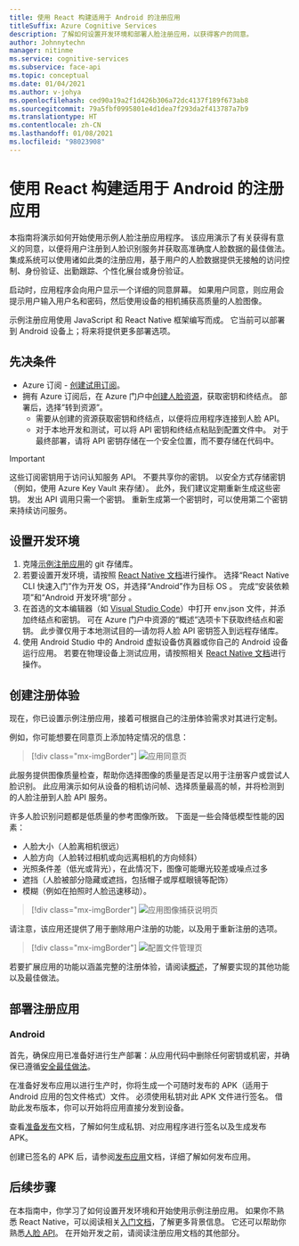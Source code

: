 ```yaml
---
title: 使用 React 构建适用于 Android 的注册应用
titleSuffix: Azure Cognitive Services
description: 了解如何设置开发环境和部署人脸注册应用，以获得客户的同意。
author: Johnnytechn
manager: nitinme
ms.service: cognitive-services
ms.subservice: face-api
ms.topic: conceptual
ms.date: 01/04/2021
ms.author: v-johya
ms.openlocfilehash: ced90a19a2f1d426b306a72dc4137f189f673ab8
ms.sourcegitcommit: 79a5fbf0995801e4d1dea7f293da2f413787a7b9
ms.translationtype: HT
ms.contentlocale: zh-CN
ms.lasthandoff: 01/08/2021
ms.locfileid: "98023908"
---
```

# <a name="build-an-enrollment-app-for-android-with-react"></a>使用 React 构建适用于 Android 的注册应用

本指南将演示如何开始使用示例人脸注册应用程序。 该应用演示了有关获得有意义的同意，以便将用户注册到人脸识别服务并获取高准确度人脸数据的最佳做法。 集成系统可以使用诸如此类的注册应用，基于用户的人脸数据提供无接触的访问控制、身份验证、出勤跟踪、个性化展台或身份验证。

启动时，应用程序会向用户显示一个详细的同意屏幕。 如果用户同意，则应用会提示用户输入用户名和密码，然后使用设备的相机捕获高质量的人脸图像。

示例注册应用使用 JavaScript 和 React Native 框架编写而成。 它当前可以部署到 Android 设备上；将来将提供更多部署选项。

## <a name="prerequisites"></a>先决条件 

* Azure 订阅 - [创建试用订阅](https://www.microsoft.com/china/azure/index.html?fromtype=cn)。  
* 拥有 Azure 订阅后，在 Azure 门户中[创建人脸资源](https://portal.azure.cn/#create/Microsoft.CognitiveServicesFace)，获取密钥和终结点。 部署后，选择”转到资源”。  
  * 需要从创建的资源获取密钥和终结点，以便将应用程序连接到人脸 API。  
  * 对于本地开发和测试，可以将 API 密钥和终结点粘贴到配置文件中。 对于最终部署，请将 API 密钥存储在一个安全位置，而不要存储在代码中。  

> [!IMPORTANT]
> 这些订阅密钥用于访问认知服务 API。 不要共享你的密钥。 以安全方式存储密钥（例如，使用 Azure Key Vault 来存储）。 此外，我们建议定期重新生成这些密钥。 发出 API 调用只需一个密钥。 重新生成第一个密钥时，可以使用第二个密钥来持续访问服务。

## <a name="set-up-the-development-environment"></a>设置开发环境

1. 克隆[示例注册应用](https://github.com/azure-samples/cognitive-services-FaceAPIEnrollmentSample)的 git 存储库。
1. 若要设置开发环境，请按照 <a href="https://reactnative.dev/docs/environment-setup"  title="React Native 文档"  target="_blank">React Native 文档<span class="docon docon-navigate-external x-hidden-focus"></span></a>进行操作。 选择“React Native CLI 快速入门”作为开发 OS，并选择“Android”作为目标 OS 。 完成“安装依赖项”和“Android 开发环境”部分 。
1. 在首选的文本编辑器（如 [Visual Studio Code](https://code.visualstudio.com/)）中打开 env.json 文件，并添加终结点和密钥。 可在 Azure 门户中资源的“概述”选项卡下获取终结点和密钥。 此步骤仅用于本地测试目的&mdash;请勿将人脸 API 密钥签入到远程存储库。
1. 使用 Android Studio 中的 Android 虚拟设备仿真器或你自己的 Android 设备运行应用。 若要在物理设备上测试应用，请按照相关 <a href="https://reactnative.dev/docs/running-on-device"  title="React Native 文档"  target="_blank">React Native 文档<span class="docon docon-navigate-external x-hidden-focus"></span></a>进行操作。  


## <a name="create-an-enrollment-experience"></a>创建注册体验  

现在，你已设置示例注册应用，接着可根据自己的注册体验需求对其进行定制。

例如，你可能想要在同意页上添加特定情况的信息：

> [!div class="mx-imgBorder"]
> ![应用同意页](./media/enrollment-app/1-consent-1.jpg)

此服务提供图像质量检查，帮助你选择图像的质量是否足以用于注册客户或尝试人脸识别。 此应用演示如何从设备的相机访问帧、选择质量最高的帧，并将检测到的人脸注册到人脸 API 服务。 

许多人脸识别问题都是低质量的参考图像所致。 下面是一些会降低模型性能的因素：
* 人脸大小（人脸离相机很远）
* 人脸方向（人脸转过相机或向远离相机的方向倾斜）
* 光照条件差（低光或背光），在此情况下，图像可能曝光较差或噪点过多
* 遮挡（人脸被部分隐藏或遮挡，包括帽子或厚框眼镜等配饰）
* 模糊（例如在拍照时人脸迅速移动）。 

> [!div class="mx-imgBorder"]
> ![应用图像捕获说明页](./media/enrollment-app/4-instruction.jpg)

请注意，该应用还提供了用于删除用户注册的功能，以及用于重新注册的选项。

> [!div class="mx-imgBorder"]
> ![配置文件管理页](./media/enrollment-app/10-manage-2.jpg)

若要扩展应用的功能以涵盖完整的注册体验，请阅读[概述](enrollment-overview.md)，了解要实现的其他功能以及最佳做法。

## <a name="deploy-the-enrollment-app"></a>部署注册应用

### <a name="android"></a>Android

首先，确保应用已准备好进行生产部署：从应用代码中删除任何密钥或机密，并确保已遵循[安全最佳做法](../cognitive-services-security.md?tabs=command-line%2ccsharp)。

在准备好发布应用以进行生产时，你将生成一个可随时发布的 APK（适用于 Android 应用的包文件格式）文件。 必须使用私钥对此 APK 文件进行签名。 借助此发布版本，你可以开始将应用直接分发到设备。 

查看<a href="https://developer.android.com/studio/publish/preparing#publishing-build"  title="准备发布"  target="_blank">准备发布<span class="docon docon-navigate-external x-hidden-focus"></span></a>文档，了解如何生成私钥、对应用程序进行签名以及生成发布 APK。  

创建已签名的 APK 后，请参阅<a href="https://developer.android.com/studio/publish"  title="发布应用"  target="_blank">发布应用<span class="docon docon-navigate-external x-hidden-focus"></span></a>文档，详细了解如何发布应用。

## <a name="next-steps"></a>后续步骤  

在本指南中，你学习了如何设置开发环境和开始使用示例注册应用。 如果你不熟悉 React Native，可以阅读相关[入门文档](https://reactnative.dev/docs/getting-started)，了解更多背景信息。 它还可以帮助你熟悉[人脸 API](Overview.md)。 在开始开发之前，请阅读注册应用文档的其他部分。

